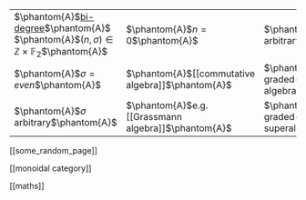 
|  |  |  |
|---|----|---|
| $\phantom{A}$[bi-degree](chain+complex+in+super+vector+spaces#ChainComplexesOfSuperVectorSpaces)$\phantom{A}$<br/> $\phantom{A}$$(n,\sigma) \in \mathbb{Z} \times \mathbb{F}_2$$\phantom{A}$ | $\phantom{A}$$n = 0$$\phantom{A}$ | $\phantom{A}$$n\;$  arbitrary$\phantom{A}$ | 
| $\phantom{A}$$\sigma = even$$\phantom{A}$ | $\phantom{A}$[[commutative algebra]]$\phantom{A}$ | $\phantom{A}$[[differential graded-commutative algebra]]$\phantom{A}$ |
| $\phantom{A}$$\sigma\;$  arbitrary$\phantom{A}$ |  $\phantom{A}$e.g. [[Grassmann algebra]]$\phantom{A}$ | $\phantom{A}$[[differential graded-commutative superalgebra]]$\phantom{A}$ |


[[some_random_page]]

[[monoidal category]]

[[maths]]

